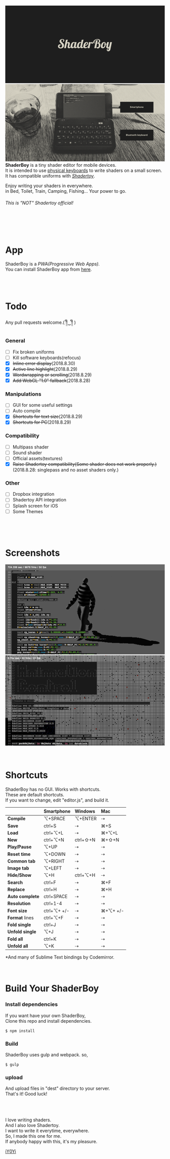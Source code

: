 <img src="https://github.com/iY0Yi/ShaderBoy/blob/master/_index/img/sb_logo_1240x600.png"></br>
<img src="https://github.com/iY0Yi/ShaderBoy/blob/master/_index/img/sb_example.png"></br>
<strong>ShaderBoy</strong> is a tiny shader editor for mobile devices.</br>
It is intended to use [physical keyboards](https://www.google.co.jp/search?q=smartphone+bluetooth+keyboard&source=lnms&tbm=isch&sa=X&ved=0ahUKEwi-kZzK_4fdAhXRdd4KHSp3BOcQ_AUICigB&biw=1440&bih=781) to write shaders on a small screen.</br>
It has compatible uniforms with <a href="https://www.shadertoy.com/"><em>Shadertoy</em></a>.</br>

Enjoy writing your shaders in everywhere.</br>
in Bed, Toilet, Train, Camping, Fishing...
Your power to go.</br>
  
###### *This is "NOT" Shadertoy official!*    
</br>
</br>
</br>
  
# App
ShaderBoy is a *PWA(Progressive Web Apps).*  
You can install ShaderBoy app from [here](https://shaderboy.net/).  
</br>
</br>
</br>
  
# Todo
Any pull requests welcome.( ༎ຶ‿༎ຶ )
  
### General
- [ ] Fix broken uniforms
- [ ] Kill software keyboards(refocus)
- [X] ~~Inline error display~~(2018.8.30)
- [X] ~~Active line highlight~~(2018.8.29)
- [X] ~~Wordwrapping or scrolling~~(2018.8.29)
- [X] ~~Add WebGL "1.0" fallback~~(2018.8.28)
  
### Manipulations
- [ ] GUI for some useful settings
- [ ] Auto compile
- [X] ~~Shortcuts for text size~~(2018.8.29)
- [X] ~~Shortcuts for PC~~(2018.8.29)
  
### Compatibility
- [ ] Multipass shader
- [ ] Sound shader
- [ ] Official assets(textures)
- [X] ~~Raise Shadertoy compatibility(Some shader does not work properly.)~~  
(2018.8.28: singlepass and no asset shaders only.)
  
### Other
- [ ] Dropbox integration
- [ ] Shadertoy API integration
- [ ] Splash screen for iOS
- [ ] Some Themes
  
</br>
</br>
</br>
  
# Screenshots
<img src="https://github.com/iY0Yi/ShaderBoy/blob/master/asset/screenshots/screenshots3.png">  
<img src="https://github.com/iY0Yi/ShaderBoy/blob/master/asset/screenshots/screenshots4.png">  
</br>
</br>
</br>
  
# Shortcuts
ShaderBoy has no GUI. Works with shortcuts.  
These are default shortcuts.  
If you want to change, edit "editor.js", and build it.  
  
|   | Smartphone | Windows | Mac |
|:---|:---|:---|:---|
| **Compile** | ⌥+SPACE | ⌥+ENTER | ⇢ |
| **Save** | ctrl+S | ⇢ | ⌘+S |
| **Load** | ctrl+⌥+L | ⇢ | ⌘+⌥+L |
| **New** | ctrl+⌥+N | ctrl+⇧+N | ⌘+⇧+N |
| **Play/Pause** | ⌥+UP | ⇢ | ⇢ |
| **Reset time** | ⌥+DOWN | ⇢ | ⇢ |
| **Common tab** | ⌥+RIGHT | ⇢ | ⇢ |
| **Image tab** | ⌥+LEFT | ⇢ | ⇢ |
| **Hide/Show** | ⌥+H | ctrl+⌥+H | ⇢ |
| **Search** | ctrl+F | ⇢ | ⌘+F |
| **Replace** | ctrl+H | ⇢ | ⌘+H |
| **Auto complete** | ctrl+SPACE | ⇢ | ⇢ |
| **Resolution** | ctrl+1-4 | ⇢ | ⇢ |
| **Font size** | ctrl+⌥+ +/- | ⇢ | ⌘+⌥+ +/- |
| **Format** lines | ctrl+⌥+F | ⇢ | ⇢ |
| **Fold single** | ctrl+J | ⇢ | ⇢ |
| **Unfold single** | ⌥+J | ⇢ | ⇢ |
| **Fold all** | ctrl+K | ⇢ | ⇢ |
| **Unfold all** | ⌥+K | ⇢ | ⇢ |
  
*And many of Sublime Text bindings by Codemirror.
</br>
</br>
</br>
  
# Build Your ShaderBoy
### Install dependencies
If you want have your own ShaderBoy,  
Clone this repo and install dependencies.  
```
$ npm install
```
  
### Build
ShaderBoy uses gulp and webpack. so,  
```
$ gulp
```
  
### upload
And upload files in "dest" directory to your server.  
That's it! Good luck!  
</br>
</br>
</br>
  
I love writing shaders.  
And I also love Shadertoy.  
I want to write it everytime, everywhere.  
So, I made this one for me.  
If anybody happy with this, it's my pleasure.  
  
[iY0Yi](https://twitter.com/iY0Yi/)
</br>
</br>
</br>
